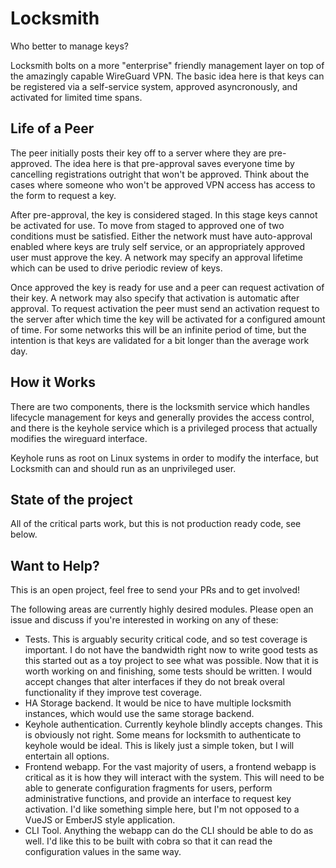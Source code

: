# Locksmith

Who better to manage keys?

Locksmith bolts on a more "enterprise" friendly management layer on
top of the amazingly capable WireGuard VPN.  The basic idea here is
that keys can be registered via a self-service system, approved
asyncronously, and activated for limited time spans.

## Life of a Peer

The peer initially posts their key off to a server where they are
pre-approved.  The idea here is that pre-approval saves everyone time
by cancelling registrations outright that won't be approved.  Think
about the cases where someone who won't be approved VPN access has
access to the form to request a key.

After pre-approval, the key is considered staged.  In this stage keys
cannot be activated for use.  To move from staged to approved one of
two conditions must be satisfied.  Either the network must have
auto-approval enabled where keys are truly self service, or an
appropriately approved user must approve the key.  A network may
specify an approval lifetime which can be used to drive periodic
review of keys.

Once approved the key is ready for use and a peer can request
activation of their key.  A network may also specify that activation
is automatic after approval.  To request activation the peer must send
an activation request to the server after which time the key will be
activated for a configured amount of time.  For some networks this
will be an infinite period of time, but the intention is that keys are
validated for a bit longer than the average work day.

## How it Works

There are two components, there is the locksmith service which handles
lifecycle management for keys and generally provides the access
control, and there is the keyhole service which is a privileged
process that actually modifies the wireguard interface.

Keyhole runs as root on Linux systems in order to modify the
interface, but Locksmith can and should run as an unprivileged user.

## State of the project

All of the critical parts work, but this is not production ready code,
see below.

## Want to Help?

This is an open project, feel free to send your PRs and to get
involved!

The following areas are currently highly desired modules.  Please open
an issue and discuss if you're interested in working on any of these:

  * Tests.  This is arguably security critical code, and so test
    coverage is important.  I do not have the bandwidth right now to
    write good tests as this started out as a toy project to see what
    was possible.  Now that it is worth working on and finishing, some
    tests should be written.  I would accept changes that alter
    interfaces if they do not break overal functionality if they
    improve test coverage.
  * HA Storage backend.  It would be nice to have multiple locksmith
    instances, which would use the same storage backend.
  * Keyhole authentication.  Currently keyhole blindly accepts
    changes.  This is obviously not right.  Some means for locksmith
    to authenticate to keyhole would be ideal.  This is likely just a
    simple token, but I will entertain all options.
  * Frontend webapp.  For the vast majority of users, a frontend
    webapp is critical as it is how they will interact with the
    system.  This will need to be able to generate configuration
    fragments for users, perform administrative functions, and provide
    an interface to request key activation.  I'd like something simple
    here, but I'm not opposed to a VueJS or EmberJS style application.
  * CLI Tool.  Anything the webapp can do the CLI should be able to do
    as well.  I'd like this to be built with cobra so that it can read
    the configuration values in the same way.
